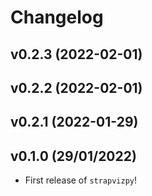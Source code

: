 # Changelog

<!--next-version-placeholder-->

## v0.2.3 (2022-02-01)


## v0.2.2 (2022-02-01)


## v0.2.1 (2022-01-29)



## v0.1.0 (29/01/2022)

- First release of `strapvizpy`!